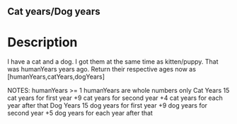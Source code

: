 ## Cat years/Dog years

# Description
I have a cat and a dog.
I got them at the same time as kitten/puppy. That was humanYears years ago.
Return their respective ages now as [humanYears,catYears,dogYears]

NOTES:
humanYears >= 1
humanYears are whole numbers only
Cat Years
15 cat years for first year
+9 cat years for second year
+4 cat years for each year after that
Dog Years
15 dog years for first year
+9 dog years for second year
+5 dog years for each year after that